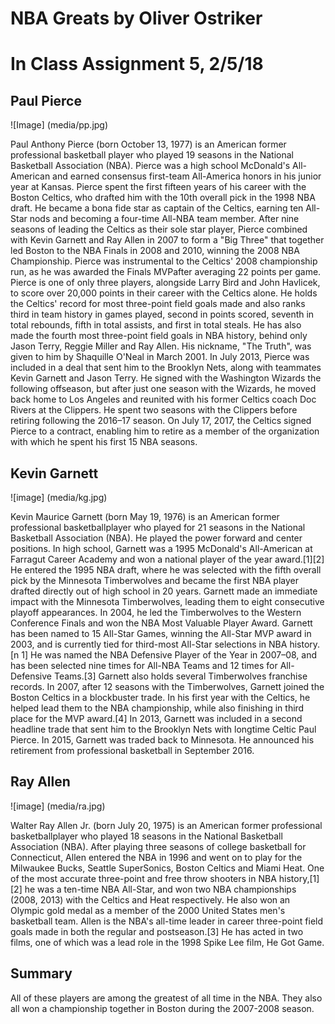 NBA Greats by Oliver Ostriker
=======

In Class Assignment 5, 2/5/18
=======

## Paul Pierce

![Image]
(media/pp.jpg)

Paul Anthony Pierce (born October 13, 1977) is an American former professional basketball player who played 19 seasons in the National Basketball Association (NBA). Pierce was a high school McDonald's All-American and earned consensus first-team All-America honors in his junior year at Kansas.
Pierce spent the first fifteen years of his career with the Boston Celtics, who drafted him with the 10th overall pick in the 1998 NBA draft. He became a bona fide star as captain of the Celtics, earning ten All-Star nods and becoming a four-time All-NBA team member. After nine seasons of leading the Celtics as their sole star player, Pierce combined with Kevin Garnett and Ray Allen in 2007 to form a "Big Three" that together led Boston to the NBA Finals in 2008 and 2010, winning the 2008 NBA Championship. Pierce was instrumental to the Celtics' 2008 championship run, as he was awarded the Finals MVPafter averaging 22 points per game. Pierce is one of only three players, alongside Larry Bird and John Havlicek, to score over 20,000 points in their career with the Celtics alone. He holds the Celtics' record for most three-point field goals made and also ranks third in team history in games played, second in points scored, seventh in total rebounds, fifth in total assists, and first in total steals. He has also made the fourth most three-point field goals in NBA history, behind only Jason Terry, Reggie Miller and Ray Allen. His nickname, "The Truth", was given to him by Shaquille O'Neal in March 2001.
In July 2013, Pierce was included in a deal that sent him to the Brooklyn Nets, along with teammates Kevin Garnett and Jason Terry. He signed with the Washington Wizards the following offseason, but after just one season with the Wizards, he moved back home to Los Angeles and reunited with his former Celtics coach Doc Rivers at the Clippers. He spent two seasons with the Clippers before retiring following the 2016–17 season. On July 17, 2017, the Celtics signed Pierce to a contract, enabling him to retire as a member of the organization with which he spent his first 15 NBA seasons.

## Kevin Garnett

![image]
(media/kg.jpg)

Kevin Maurice Garnett (born May 19, 1976) is an American former professional basketballplayer who played for 21 seasons in the National Basketball Association (NBA). He played the power forward and center positions. In high school, Garnett was a 1995 McDonald's All-American at Farragut Career Academy and won a national player of the year award.[1][2] He entered the 1995 NBA draft, where he was selected with the fifth overall pick by the Minnesota Timberwolves and became the first NBA player drafted directly out of high school in 20 years.
Garnett made an immediate impact with the Minnesota Timberwolves, leading them to eight consecutive playoff appearances. In 2004, he led the Timberwolves to the Western Conference Finals and won the NBA Most Valuable Player Award. Garnett has been named to 15 All-Star Games, winning the All-Star MVP award in 2003, and is currently tied for third-most All-Star selections in NBA history.[n 1] He was named the NBA Defensive Player of the Year in 2007–08, and has been selected nine times for All-NBA Teams and 12 times for All-Defensive Teams.[3] Garnett also holds several Timberwolves franchise records.
In 2007, after 12 seasons with the Timberwolves, Garnett joined the Boston Celtics in a blockbuster trade. In his first year with the Celtics, he helped lead them to the NBA championship, while also finishing in third place for the MVP award.[4] In 2013, Garnett was included in a second headline trade that sent him to the Brooklyn Nets with longtime Celtic Paul Pierce. In 2015, Garnett was traded back to Minnesota. He announced his retirement from professional basketball in September 2016.

## Ray Allen

![image]
(media/ra.jpg)

Walter Ray Allen Jr. (born July 20, 1975) is an American former professional basketballplayer who played 18 seasons in the National Basketball Association (NBA). After playing three seasons of college basketball for Connecticut, Allen entered the NBA in 1996 and went on to play for the Milwaukee Bucks, Seattle SuperSonics, Boston Celtics and Miami Heat. One of the most accurate three-point and free throw shooters in NBA history,[1][2] he was a ten-time NBA All-Star, and won two NBA championships (2008, 2013) with the Celtics and Heat respectively. He also won an Olympic gold medal as a member of the 2000 United States men's basketball team. Allen is the NBA's all-time leader in career three-point field goals made in both the regular and postseason.[3] He has acted in two films, one of which was a lead role in the 1998 Spike Lee film, He Got Game.

## Summary

All of these players are among the greatest of all time in the NBA. They also all won a championship together in Boston during the 2007-2008 season.
